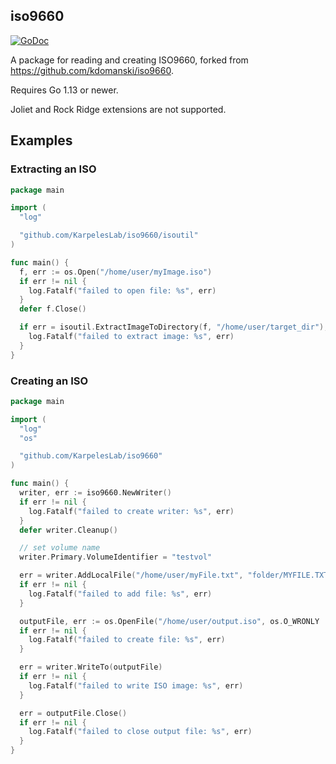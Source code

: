 ## iso9660
[![GoDoc](https://godoc.org/github.com/KarpelesLab/iso9660?status.svg)](https://godoc.org/github.com/KarpelesLab/iso9660)

A package for reading and creating ISO9660, forked from https://github.com/kdomanski/iso9660.

Requires Go 1.13 or newer.

Joliet and Rock Ridge extensions are not supported.

## Examples

### Extracting an ISO

```go
package main

import (
  "log"

  "github.com/KarpelesLab/iso9660/isoutil"
)

func main() {
  f, err := os.Open("/home/user/myImage.iso")
  if err != nil {
    log.Fatalf("failed to open file: %s", err)
  }
  defer f.Close()

  if err = isoutil.ExtractImageToDirectory(f, "/home/user/target_dir"); err != nil {
    log.Fatalf("failed to extract image: %s", err)
  }
}
```

### Creating an ISO

```go
package main

import (
  "log"
  "os"

  "github.com/KarpelesLab/iso9660"
)

func main() {
  writer, err := iso9660.NewWriter()
  if err != nil {
    log.Fatalf("failed to create writer: %s", err)
  }
  defer writer.Cleanup()

  // set volume name
  writer.Primary.VolumeIdentifier = "testvol"

  err = writer.AddLocalFile("/home/user/myFile.txt", "folder/MYFILE.TXT")
  if err != nil {
    log.Fatalf("failed to add file: %s", err)
  }

  outputFile, err := os.OpenFile("/home/user/output.iso", os.O_WRONLY | os.O_TRUNC | os.O_CREATE, 0644)
  if err != nil {
    log.Fatalf("failed to create file: %s", err)
  }

  err = writer.WriteTo(outputFile)
  if err != nil {
    log.Fatalf("failed to write ISO image: %s", err)
  }

  err = outputFile.Close()
  if err != nil {
    log.Fatalf("failed to close output file: %s", err)
  }
}
```
